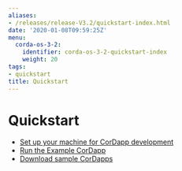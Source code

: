 ```yaml
---
aliases:
- /releases/release-V3.2/quickstart-index.html
date: '2020-01-08T09:59:25Z'
menu:
  corda-os-3-2:
    identifier: corda-os-3-2-quickstart-index
    weight: 20
tags:
- quickstart
title: Quickstart
---
```



# Quickstart


* [Set up your machine for CorDapp development](getting-set-up.md)
* [Run the Example CorDapp](tutorial-cordapp.md)
* [Download sample CorDapps](https://www.corda.net/samples/)

